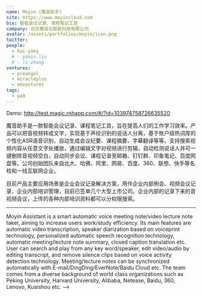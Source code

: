 ```yaml
---
name: Moyin (魔音助手)
site: https://www.moyincloud.com
bio: 智能会议记录、课程笔记工具
company: 北京魔音云智能科技有限公司
avatar: /assets/portfolios/moyin/icon.png
twitter:
people:
  - kai-yang
  # - yaxin-liu
  # - li-zhang
ventures:
  - preangel
  - miracleplus
  - emventures
tags:
  - pa9
---
```


Demo: <http://test.magic.rnhapp.com/#/?id=103974758726635520>

魔音助手是一款智能会议记录、课程笔记工具，旨在提高人们的工作学习效率。产品可以把音视频转成文字，实现基于声纹识别的说话人分离，基于账户级热词库的个性化ASR语音识别，自动生成会议纪要、课程摘要、字幕翻译等等。支持搜索视频内容从任意文字处播放，通过编辑文字对视频进行剪辑，自动检测说话人并可一键删除音视频空白，自动同步会议、课程记录至邮箱、钉钉群、印象笔记、百度网盘等。公司创始团队来自北大、哈佛、阿里、网易、百度、360、联想、快手等名校和一线互联网企业。

目前产品主要应用场景是企业会议记录解决方案，用作企业内部例会、视频会议记录、企业内部培训管理，目前已签单几个大型上市公司。企业内部的记录下来的音视频会议，上传的各种内部培训资料都可以分权限搜索。

---

Moyin Assistant is a smart automatic voice meeting note/video lecture note taker, aiming to increase users work/study efficiency. Its main features are automatic video transcription, speaker diarization based on voiceprint technology, personalized automatic speech recognition technology, automatic meeting/lecture note summary, closed caption translation etc. User can search and play from any key word/speaker, edit video/audio by editing transcript, and remove silence clips based on voice activity detection technology. Meeting/lecture notes can be synchronized automatically with E-mail/DingDing/EverNote/Baidu Cloud etc. The team comes from a diverse background of world class organizations such as Peking University, Harvard University, Alibaba, Netease, Baidu, 360, Lenovo, Kuaishou etc. -->
